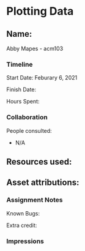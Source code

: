 # Plotting Data

## Name: 
Abby Mapes - acm103

### Timeline

Start Date: Feburary 6, 2021

Finish Date: 

Hours Spent: 


### Collaboration

People consulted:
- N/A

Resources used:
- 

Asset attributions:
- 

### Assignment Notes

Known Bugs:

Extra credit:


### Impressions